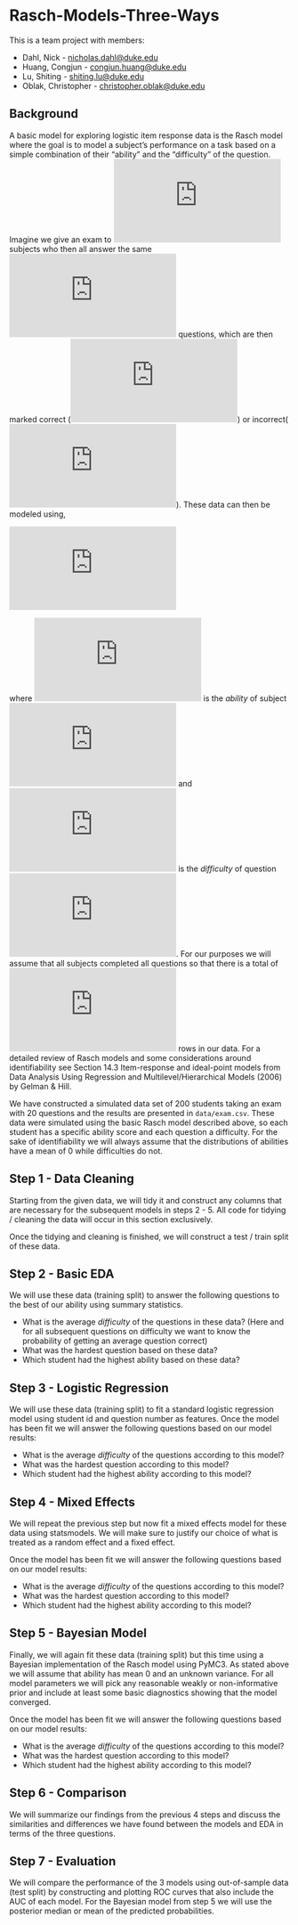 # Rasch-Models-Three-Ways

This is a team project with members:
* Dahl, Nick - [nicholas.dahl@duke.edu](mailto:nicholas.dahl@duke.edu)
* Huang, Congjun - [congjun.huang@duke.edu](mailto:congjun.huang@duke.edu)
* Lu, Shiting - [shiting.lu@duke.edu](mailto:shiting.lu@duke.edu)
* Oblak, Christopher - [christopher.oblak@duke.edu](mailto:christopher.oblak@duke.edu)

## Background

A basic model for exploring logistic item response data is the Rasch
model where the goal is to model a subject’s performance on a task based
on a simple combination of their “ability” and the “difficulty” of the
question. Imagine we give an exam to
![J](https://latex.codecogs.com/svg.latex?J "J") subjects who then all
answer the same ![K](https://latex.codecogs.com/svg.latex?K "K")
questions, which are then marked correct
(![y\_{jk}=1](https://latex.codecogs.com/svg.latex?y_%7Bjk%7D%3D1 "y_{jk}=1"))
or
incorrect(![y\_{jk}=0](https://latex.codecogs.com/svg.latex?y_%7Bjk%7D%3D0 "y_{jk}=0")).
These data can then be modeled using,

![
\\text{Pr}(y\_{jk}=1) = \\text{logit}^{-1}(\\alpha_j - \\beta_k)
](https://latex.codecogs.com/svg.latex?%0A%5Ctext%7BPr%7D%28y_%7Bjk%7D%3D1%29%20%3D%20%5Ctext%7Blogit%7D%5E%7B-1%7D%28%5Calpha_j%20-%20%5Cbeta_k%29%0A "
\text{Pr}(y_{jk}=1) = \text{logit}^{-1}(\alpha_j - \beta_k)
")

where
![\\alpha_j](https://latex.codecogs.com/svg.latex?%5Calpha_j "\alpha_j")
is the *ability* of subject
![j](https://latex.codecogs.com/svg.latex?j "j") and
![\\beta_k](https://latex.codecogs.com/svg.latex?%5Cbeta_k "\beta_k") is
the *difficulty* of question
![k](https://latex.codecogs.com/svg.latex?k "k"). For our purposes we
will assume that all subjects completed all questions so that there is a
total of
![J \\times K](https://latex.codecogs.com/svg.latex?J%20%5Ctimes%20K "J \times K")
rows in our data. For a detailed review of Rasch models and some
considerations around identifiability see Section 14.3 Item-response and
ideal-point models from Data Analysis Using Regression and
Multilevel/Hierarchical Models (2006) by Gelman & Hill.

We have constructed a simulated data set of 200 students taking an exam
with 20 questions and the results are presented in `data/exam.csv`.
These data were simulated using the basic Rasch model described above,
so each student has a specific ability score and each question a
difficulty. For the sake of identifiability we will always assume that
the distributions of abilities have a mean of 0 while difficulties
do not.

## Step 1 - Data Cleaning

Starting from the given data, we will tidy it and construct any columns that are
necessary for the subsequent models in steps 2 - 5. All code for tidying
/ cleaning the data will occur in this section exclusively.

Once the tidying and cleaning is finished, we will construct a test / train
split of these data.

## Step 2 - Basic EDA

We will use these data (training split) to answer the following questions to the
best of our ability using summary statistics.

-   What is the average *difficulty* of the questions in these data?
    (Here and for all subsequent questions on difficulty we want to know
    the probability of getting an average question correct)
-   What was the hardest question based on these data?
-   Which student had the highest ability based on these data?

## Step 3 - Logistic Regression

We will use these data (training split) to fit a standard logistic regression
model using student id and question number as features. Once the model has been
fit we will answer the following questions based on our model results:

-   What is the average *difficulty* of the questions according to this
    model?
-   What was the hardest question according to this model?
-   Which student had the highest ability according to this model?

## Step 4 - Mixed Effects

We will repeat the previous step but now fit a mixed effects model for these
data using statsmodels. We will make sure to justify our choice of what is
treated as a random effect and a fixed effect.

Once the model has been fit we will answer the following questions based on our
model results:

-   What is the average *difficulty* of the questions according to this
    model?
-   What was the hardest question according to this model?
-   Which student had the highest ability according to this model?

## Step 5 - Bayesian Model

Finally, we will again fit these data (training split) but this time using a
Bayesian implementation of the Rasch model using PyMC3. As stated above
we will assume that ability has mean 0 and an unknown variance. For all
model parameters we will pick any reasonable weakly or non-informative prior and 
include at least some basic diagnostics showing that the model
converged.

Once the model has been fit we will answer the following questions based on our
model results:

-   What is the average *difficulty* of the questions according to this
    model?
-   What was the hardest question according to this model?
-   Which student had the highest ability according to this model?

## Step 6 - Comparison

We will summarize our findings from the previous 4 steps and discuss the
similarities and differences we have found between the models and EDA in
terms of the three questions. 

## Step 7 - Evaluation

We will compare the performance of the 3 models using out-of-sample data (test
split) by constructing and plotting ROC curves that also include the AUC
of each model. For the Bayesian model from step 5 we will use the posterior median or mean of the predicted
probabilities.
